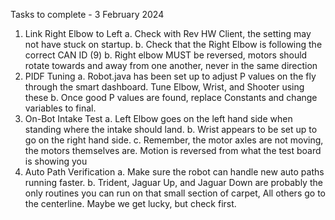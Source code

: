 Tasks to complete - 3 February 2024
1. Link Right Elbow to Left
    a. Check with Rev HW Client, the setting may not have stuck on startup.
    b. Check that the Right Elbow is following the correct CAN ID (9)
    b. Right elbow MUST be reversed, motors should rotate towards and away from one another, never in the same direction
2. PIDF Tuning
    a. Robot.java has been set up to adjust P values on the fly through the smart dashboard. Tune Elbow, Wrist, and Shooter using these
    b. Once good P values are found, replace Constants and change variables to final.
3. On-Bot Intake Test
    a. Left Elbow goes on the left hand side when standing where the intake should land. 
    b. Wrist appears to be set up to go on the right hand side.
    c. Remember, the motor axles are not moving, the motors themselves are. Motion is reversed from what the test board is showing you
4. Auto Path Verification
    a. Make sure the robot can handle new auto paths running faster.
    b. Trident, Jaguar Up, and Jaguar Down are probably the only routines you can run on that small section of carpet, All others go to the centerline. Maybe we get lucky, but check first.